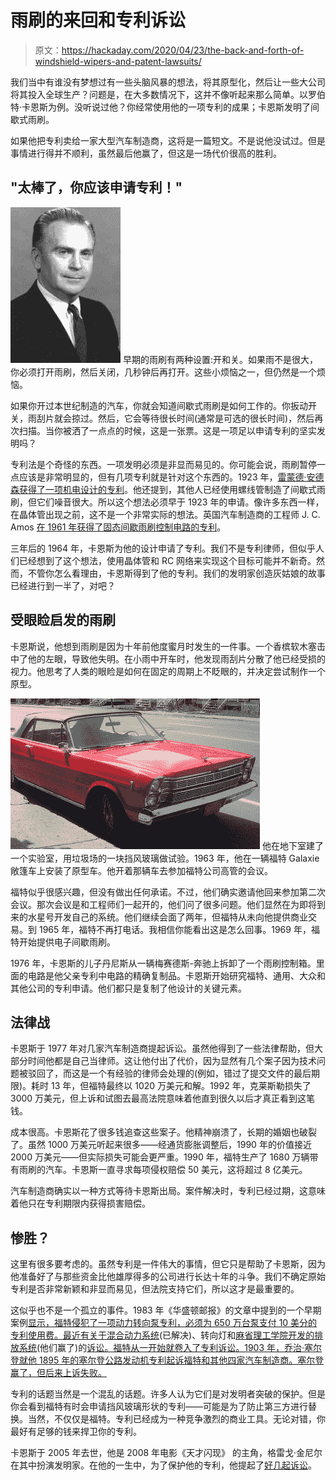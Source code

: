 # 雨刷的来回和专利诉讼

> 原文：<https://hackaday.com/2020/04/23/the-back-and-forth-of-windshield-wipers-and-patent-lawsuits/>

我们当中有谁没有梦想过有一些头脑风暴的想法，将其原型化，然后让一些大公司将其投入全球生产？问题是，在大多数情况下，这并不像听起来那么简单。以罗伯特·卡恩斯为例。没听说过他？你经常使用他的一项专利的成果；卡恩斯发明了间歇式雨刷。

如果他把专利卖给一家大型汽车制造商，这将是一篇短文。不是说他没试过。但是事情进行得并不顺利，虽然最后他赢了，但这是一场代价很高的胜利。

## "太棒了，你应该申请专利！"

[![](img/ce1de80b8151a69911658153de3fc3d2.png)](https://hackaday.com/wp-content/uploads/2020/03/Robert_Kearns.jpg) 早期的雨刷有两种设置:开和关。如果雨不是很大，你必须打开雨刷，然后关闭，几秒钟后再打开。这些小烦恼之一，但仍然是一个烦恼。

如果你开过本世纪制造的汽车，你就会知道间歇式雨刷是如何工作的。你扳动开关，雨刮片就会掠过。然后，它会等待很长时间(通常是可选的很长时间)，然后再次扫描。当你被洒了一点点的时候，这是一张票。这是一项足以申请专利的坚实发明吗？

专利法是个奇怪的东西。一项发明必须是非显而易见的。你可能会说，雨刷暂停一点应该是非常明显的，但有几项专利就是针对这个东西的。1923 年，[雷蒙德·安德森获得了一项机电设计的专利](https://patents.google.com/patent/US1588399A/en)。他还提到，其他人已经使用螺线管制造了间歇式雨刷，但它们噪音很大。所以这个想法必须早于 1923 年的申请。像许多东西一样，在晶体管出现之前，这不是一个非常实际的想法。英国汽车制造商的工程师 J. C. Amos [在 1961 年获得了固态间歇雨刷控制电路的专利](https://patents.google.com/patent/US3262042A/en)。

三年后的 1964 年，卡恩斯为他的设计申请了专利。我们不是专利律师，但似乎人们已经想到了这个想法，使用晶体管和 RC 网络来实现这个目标可能并不新奇。然而，不管你怎么看理由，卡恩斯得到了他的专利。我们的发明家创造灰姑娘的故事已经进行到一半了，对吧？

## **受眼睑启发的雨刷** 

卡恩斯说，他想到雨刷是因为十年前他度蜜月时发生的一件事。一个香槟软木塞击中了他的左眼，导致他失明。在小雨中开车时，他发现雨刮片分散了他已经受损的视力。他思考了人类的眼睑是如何在固定的周期上不眨眼的，并决定尝试制作一个原型。

[![](img/359cedbb9acc18f697fffc8413d55839.png)](https://hackaday.com/wp-content/uploads/2020/03/ford.png) 他在地下室建了一个实验室，用垃圾场的一块挡风玻璃做试验。1963 年，他在一辆福特 Galaxie 敞篷车上安装了原型车。他开着那辆车去参加福特公司高管的会议。

福特似乎很感兴趣，但没有做出任何承诺。不过，他们确实邀请他回来参加第二次会议。那次会议是和工程师们一起开的，他们问了很多问题。他们显然在为即将到来的水星号开发自己的系统。他们继续会面了两年，但福特从未向他提供商业交易。到 1965 年，福特不再打电话。我相信你能看出这是怎么回事。1969 年，福特开始提供电子间歇雨刷。

1976 年，卡恩斯的儿子丹尼斯从一辆梅赛德斯-奔驰上拆卸了一个雨刷控制箱。里面的电路是他父亲专利中电路的精确复制品。卡恩斯开始研究福特、通用、大众和其他公司的专利申请。他们都只是复制了他设计的关键元素。

## 法律战

卡恩斯于 1977 年对几家汽车制造商提起诉讼。虽然他得到了一些法律帮助，但大部分时间他都是自己当律师。这让他付出了代价，因为显然有几个案子因为技术问题被驳回了，而这是一个有经验的律师会处理的(例如，错过了提交文件的最后期限)。耗时 13 年，但福特最终以 1020 万美元和解。1992 年，克莱斯勒损失了 3000 万美元，但上诉和试图去最高法院意味着他直到很久以后才真正看到这笔钱。

成本很高。卡恩斯花了很多钱追查这些案子。他精神崩溃了，长期的婚姻也破裂了。虽然 1000 万美元听起来很多——经通货膨胀调整后，1990 年的价值接近 2000 万美元——但实际损失可能会更严重。1990 年，福特生产了 1680 万辆带有雨刷的汽车。卡恩斯一直寻求每项侵权赔偿 50 美元，这将超过 8 亿美元。

汽车制造商确实以一种方式等待卡恩斯出局。案件解决时，专利已经过期，这意味着他只在专利期限内获得损害赔偿。

## 惨胜？

这里有很多要考虑的。虽然专利是一件伟大的事情，但它只是帮助了卡恩斯，因为他准备好了与那些资金比他雄厚得多的公司进行长达十年的斗争。我们不确定原始专利是否非常新颖和非显而易见，但法院支持它们，所以这才是最重要的。

这似乎也不是一个孤立的事件。1983 年《华盛顿邮报》的文章中提到的一个早期案例[显示，福特侵犯了一项动力转向泵专利，必须为 650 万台泵支付 10 美分的专利使用费。最近有关于混合动力系统](https://www.washingtonpost.com/archive/business/1983/01/17/inventor-fights-for-patent-decision/bc24ec8f-6e9b-46ce-b727-8a8b4e548e9a/)(已解决)、转向灯和[麻省理工学院开发的排放系统](https://www.alston.com/en/insights/news/2020/02/ford-motor-wins-patent-infringement-case/)(他们赢了)的[诉讼。福特从一开始就卷入了专利诉讼。1903 年，乔治·塞尔登就他 1895 年的塞尔登公路发动机专利起诉福特和其他四家汽车制造商。塞尔登赢了，但后来上诉失败。](https://www.zdnet.com/article/toyota-ford-settle-lawsuits-over-hybrid-electric-car-patents/)

专利的话题当然是一个混乱的话题。许多人认为它们是对发明者突破的保护。但是你会看到福特有时会申请挡风玻璃形状的专利——可能是为了防止第三方进行替换。当然，不仅仅是福特。专利已经成为一种竞争激烈的商业工具。无论对错，你最好有足够的钱来捍卫你的专利。

卡恩斯于 2005 年去世，他是 2008 年电影《天才闪现》 的主角，格雷戈·金尼尔在其中扮演发明家。在他的一生中，为了保护他的专利，他提起了[好几起诉讼](http://www.inventored.org/inventors/Kearns/lawsuits.html)。